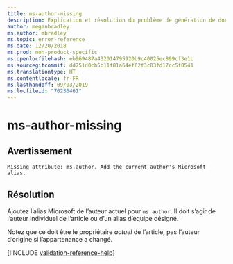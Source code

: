 ```yaml
---
title: ms-author-missing
description: Explication et résolution du problème de génération de documents ms-author-missing
author: meganbradley
ms.author: mbradley
ms.topic: error-reference
ms.date: 12/20/2018
ms.prod: non-product-specific
ms.openlocfilehash: eb969487a432014795920b9c40025ec899cf3e1c
ms.sourcegitcommit: dd751d0cb5b11f81a64ef62f3c83fd17cc5f0541
ms.translationtype: HT
ms.contentlocale: fr-FR
ms.lasthandoff: 09/03/2019
ms.locfileid: "70236461"
---
```

# <a name="ms-author-missing"></a>ms-author-missing

## <a name="warning"></a>Avertissement

`Missing attribute: ms.author. Add the current author's Microsoft alias.`

## <a name="resolution"></a>Résolution

Ajoutez l’alias Microsoft de l’auteur actuel pour `ms.author`. Il doit s’agir de l’auteur individuel de l’article ou d’un alias d’équipe désigné.

Notez que ce doit être le propriétaire *actuel* de l’article, pas l’auteur d’origine si l’appartenance a changé.

<!--make sure to add this file to your includes folder and verify the path-->
[!INCLUDE [validation-reference-help](includes/validation-reference-help.md)]
